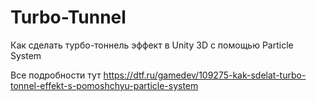 # Turbo-Tunnel
Как сделать турбо-тоннель эффект в Unity 3D с помощью Particle System

Все подробности тут
https://dtf.ru/gamedev/109275-kak-sdelat-turbo-tonnel-effekt-s-pomoshchyu-particle-system
